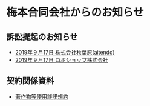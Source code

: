 # 梅本合同会社からのお知らせ

## 訴訟提起のお知らせ
* [2019年９月17日 株式会社秋葉原(aitendo)](lawsuit/20190917-akihabara.md) 
* [2019年９月17日 ロボショップ株式会社](lawsuit/20190917-roboshop.md)

## 契約関係資料
* [著作物等使用許諾規約](licensing.md)
